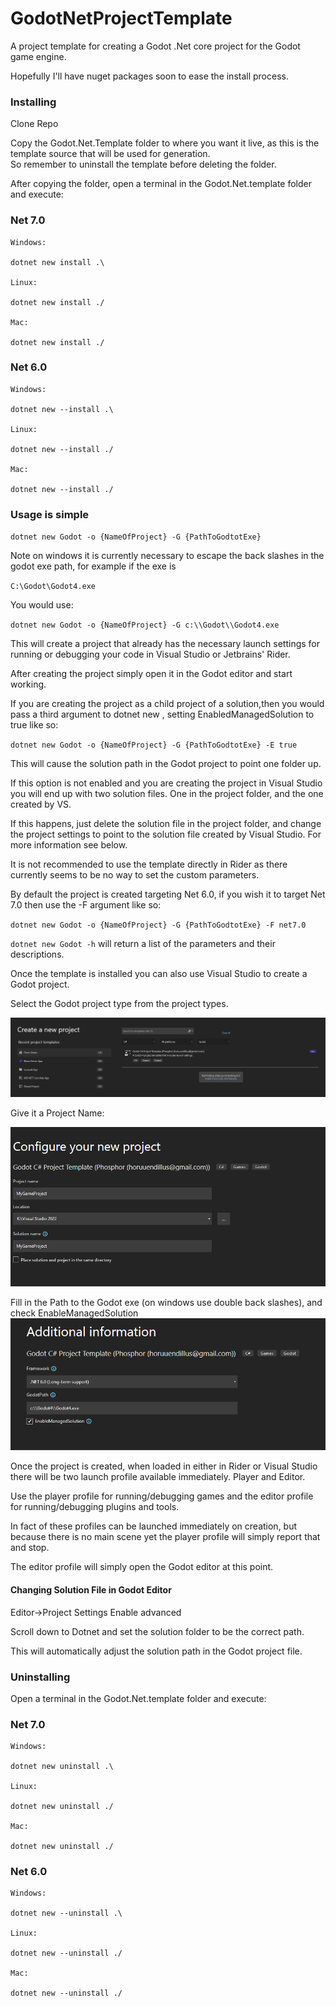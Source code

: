 # GodotNetProjectTemplate

A project template for creating a Godot .Net core project for the Godot game engine.

Hopefully I'll have nuget packages soon to ease the install process.


### Installing

Clone Repo

Copy the Godot.Net.Template folder to where you want it live, as this is the template source that will be used for generation.  
So remember to uninstall the template before deleting the folder.

After copying the folder, open a terminal in the Godot.Net.template folder and execute:

### Net 7.0

    Windows:

    dotnet new install .\

    Linux:

    dotnet new install ./

    Mac:

    dotnet new install ./

### Net 6.0

    Windows:

    dotnet new --install .\

    Linux:

    dotnet new --install ./

    Mac:

    dotnet new --install ./

### Usage is simple

`dotnet new Godot -o {NameOfProject} -G {PathToGodtotExe}`

Note on windows it is currently necessary to escape the back slashes in the godot exe path, for example if the exe is

`C:\Godot\Godot4.exe`

You would use:

`dotnet new Godot -o {NameOfProject} -G c:\\Godot\\Godot4.exe`

This will create a project that already has the necessary launch settings for running or debugging your code in Visual Studio or Jetbrains' Rider.

After creating the project simply open it in the Godot editor and start working.

If you are creating the project as a child project of a solution,then you would pass a third argument to dotnet new , setting EnabledManagedSolution to true like so:

`dotnet new Godot -o {NameOfProject} -G {PathToGodtotExe} -E true`

This will cause the solution path in the Godot project to point one folder up.

If this option is not enabled and you are creating the project in Visual Studio you will end up with two solution files.  One in the project folder, and the one created by VS.

If this happens, just delete the solution file in the project folder, and change the project settings to point to the solution file created by Visual Studio.  For more information see below.

It is not recommended to use the template directly in Rider as there currently seems to be no way to set the custom parameters.

By default the project is created targeting Net 6.0, if you wish it to target Net 7.0 then use the -F argument like so:

`dotnet new Godot -o {NameOfProject} -G {PathToGodtotExe} -F net7.0`

`dotnet new Godot -h` will return a list of the parameters and their descriptions.

Once the template is installed you can also use Visual Studio to create a Godot project.

Select the Godot project type from the project types.

![Godot Project Type](images/Vs-template-wizard1.png)

Give it a Project Name:

![Godot Project Type Step Two](images/Vs-template-wizard2.png)

Fill in the Path to the Godot exe (on windows use double back slashes), and check EnableManagedSolution
![Godot Project Type Step Three](images/Vs-template-wizard3.png)


Once the project is created, when loaded in either in Rider or Visual Studio there will be two launch profile available immediately.  Player and Editor.

Use the player profile for running/debugging games and the editor profile for running/debugging plugins and tools.

In fact of these profiles can be launched immediately on creation, but because there is no main scene yet the player profile will simply report that and stop.

The editor profile will simply open the Godot editor at this point.


#### Changing Solution File in Godot Editor

Editor->Project Settings Enable advanced

Scroll down to Dotnet and set the solution folder to be the correct path.

This will automatically adjust the solution path in the Godot project file.



### Uninstalling

Open a terminal in the Godot.Net.template folder and execute:

### Net 7.0

    Windows:

    dotnet new uninstall .\

    Linux:

    dotnet new uninstall ./

    Mac:

    dotnet new uninstall ./

### Net 6.0

    Windows:

    dotnet new --uninstall .\

    Linux:

    dotnet new --uninstall ./

    Mac:

    dotnet new --uninstall ./

